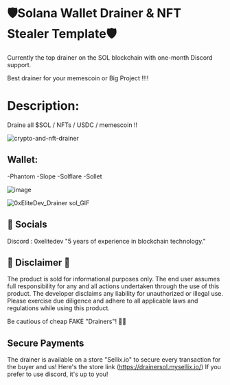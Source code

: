 # 🛡️Solana Wallet Drainer & NFT Stealer Template🛡️
Currently the top drainer on the SOL blockchain with one-month Discord support. 

Best drainer for your memescoin or Big Project !!!! 


# Description:
Draine all $SOL / NFTs / USDC / memescoin  !! 

![crypto-and-nft-drainer](https://github.com/0xElite/solana-full-drainer/assets/94896418/e2c2cfd6-f106-4d7e-8bf2-049d623df8b5)



## Wallet:
  -Phantom
  -Slope
  -Solflare
  -Sollet

![image](https://github.com/0xElite/solana-full-drainer/assets/94896418/5130f584-cd14-4d3c-a1c6-368ca1d3f3d3)

![0xEliteDev_Drainer sol_GIF](https://github.com/0xElite/solana-full-drainer/assets/94896418/a1b3fea3-257a-4495-b2c0-c0e510c4c425)




## 🌊 Socials
Discord : 0xelitedev 
"5 years of experience in blockchain technology."

## 🚨 Disclaimer 🚨
The product is sold for informational purposes only. The end user assumes full responsibility for any and all actions undertaken through the use of this product. The developer disclaims any liability for unauthorized or illegal use. Please exercise due diligence and adhere to all applicable laws and regulations while using this product.

Be cautious of cheap FAKE "Drainers"! 🚫💸

## Secure Payments 
The drainer is available on a store "Sellix.io" to secure every transaction for the buyer and us! 
Here's the store link (https://drainersol.mysellix.io/)
If you prefer to use discord, it's up to you! 
